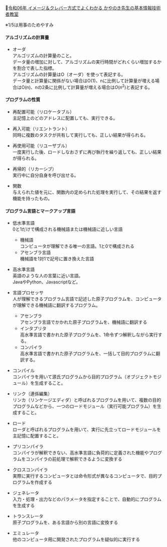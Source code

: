 
📖[令和06年 イメージ＆クレバー方式でよくわかる かやのき先生の基本情報技術者教室](https://gihyo.jp/book/2023/978-4-297-13827-1)

※1/5は用事のためやすみ

#### アルゴリズムの計算量

- オーダ  
  アルゴリズムの計算量のこと。  
  データ量の増加に対して、アルゴリズムの実行時間がどれくらい増加するかを割合で表した指標。  
  アルゴリズムの計算量はO（オーダ）を使って表記する。  
  データ量と計算量に関係がない場合はO(1)、nに比例して計算量が増える場合はO(n)、nの2条に比例して計算量が増える場合は$`O(n^2)`$と表記する。

#### プログラムの性質
- 再配置可能（リロケータブル）  
  主記憶上のどのアドレスに配置しても、実行できる。
- 再入可能（リエントラント）  
  同時に複数のタスクが共有して実行しても、正しい結果が得られる。
- 再使用可能（リユーザブル）  
  一度実行した後、ロードしなおさずに再び執行を繰り返しても、正しい結果が得られる。
- 再帰的（リカーシブ）  
  実行中に自分自身を呼び出せる。

- 関数  
  与えられた値を元に、関数内の定められた処理を実行して、その結果を返す機能を持ったもの。

#### プログラム言語とマークアップ言語

- 低水準言語  
  0と1だけで構成される機械語または機械語に近しい言語
  - 機械語  
    コンピュータが理解できる唯一の言語。1と0で構成される
  - アセンブラ言語  
    機械語を1対1で記号に置き換えた言語
- 高水準言語  
  英語のような人の言葉に近い言語。  
  JavaやPython、Javascriptなど。

- 言語プロセッサ  
  人が理解できるプログラム言語で記述した原子プログラムを、コンピュータが理解できる機械語に翻訳するプログラム。
  - アセンブラ  
    アセンブラ言語でかかれた原子プログラムを、機械語に翻訳する
  - インタプリタ  
    高水準言語で書かれた原子プログラムを、1命令ずつ解釈しながら実行する。
  - コンパイラ  
    高水準言語で書かれた原子プログラムを、一括して目的プログラムに翻訳する。
- コンパイル  
   コンパイラを用いて源氏プログラムから目的プログラム（オブジェクトモジュール）を生成すること。
- リンク（連係編集）  
  リンカ（リンケージエディダ）と呼ばれるプログラムを用いて、複数の目的プログラムなどから、一つのロードモジュール（実行可能プログラム）を生成すること。
- ロード  
  ローダと呼ばれるプログラムを用いて、実行に先立ってロードモジュールを主記憶に配置すること。
- プリコンパイラ  
  コンパイラが解釈できない、高水準言語に負荷的に定義された機能やプログラムをコンパイラの前処理で解釈できるように変換する
- クロスコンパイラ  
  実際に実行するコンピュータとは命令形式が異なるコンピュータで、目的プログラムを作成する
- ジェネレータ  
  入力・処理・出力などのパラメータを指定することで、自動的にプログラムを生成する
- トランスレータ  
  原子プログラムを、ある言語から別の言語に変換する
- エミュレータ  
  他のコンピュータ用に開発されたプログラムを疑似的に実行する
